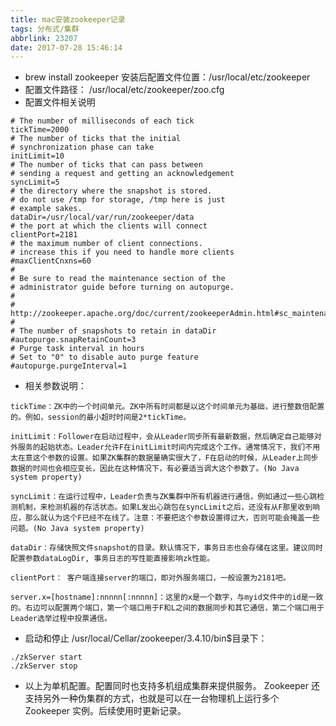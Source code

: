 ```yaml
---
title: mac安装zookeeper记录
tags: 分布式/集群
abbrlink: 23207
date: 2017-07-28 15:46:14
---
```

- brew install zookeeper 安装后配置文件位置：/usr/local/etc/zookeeper
- 配置文件路径： /usr/local/etc/zookeeper/zoo.cfg
- 配置文件相关说明

```
# The number of milliseconds of each tick
tickTime=2000
# The number of ticks that the initial
# synchronization phase can take
initLimit=10
# The number of ticks that can pass between
# sending a request and getting an acknowledgement
syncLimit=5
# the directory where the snapshot is stored.
# do not use /tmp for storage, /tmp here is just
# example sakes.
dataDir=/usr/local/var/run/zookeeper/data
# the port at which the clients will connect
clientPort=2181
# the maximum number of client connections.
# increase this if you need to handle more clients
#maxClientCnxns=60
#
# Be sure to read the maintenance section of the
# administrator guide before turning on autopurge.
#
# http://zookeeper.apache.org/doc/current/zookeeperAdmin.html#sc_maintenance
#
# The number of snapshots to retain in dataDir
#autopurge.snapRetainCount=3
# Purge task interval in hours
# Set to "0" to disable auto purge feature
#autopurge.purgeInterval=1
```




- 相关参数说明：

```
tickTime：ZK中的一个时间单元。ZK中所有时间都是以这个时间单元为基础，进行整数倍配置的。例如，session的最小超时时间是2*tickTime。

initLimit：Follower在启动过程中，会从Leader同步所有最新数据，然后确定自己能够对外服务的起始状态。Leader允许F在initLimit时间内完成这个工作。通常情况下，我们不用太在意这个参数的设置。如果ZK集群的数据量确实很大了，F在启动的时候，从Leader上同步数据的时间也会相应变长，因此在这种情况下，有必要适当调大这个参数了。(No Java system property)

syncLimit：在运行过程中，Leader负责与ZK集群中所有机器进行通信，例如通过一些心跳检测机制，来检测机器的存活状态。如果L发出心跳包在syncLimit之后，还没有从F那里收到响应，那么就认为这个F已经不在线了。注意：不要把这个参数设置得过大，否则可能会掩盖一些问题。(No Java system property)

dataDir：存储快照文件snapshot的目录。默认情况下，事务日志也会存储在这里。建议同时配置参数dataLogDir, 事务日志的写性能直接影响zk性能。

clientPort： 客户端连接server的端口，即对外服务端口，一般设置为2181吧。

server.x=[hostname]:nnnnn[:nnnnn]：这里的x是一个数字，与myid文件中的id是一致的。右边可以配置两个端口，第一个端口用于F和L之间的数据同步和其它通信，第二个端口用于Leader选举过程中投票通信。

```
- 启动和停止
/usr/local/Cellar/zookeeper/3.4.10/bin$目录下：<br>

```
./zkServer start
./zkServer stop
```

- 以上为单机配置。配置同时也支持多机组成集群来提供服务。 Zookeeper 还支持另外一种伪集群的方式，也就是可以在一台物理机上运行多个 Zookeeper 实例。后续使用时更新记录。